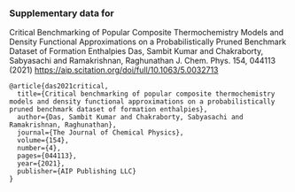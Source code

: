 ### Supplementary data for

Critical Benchmarking of Popular Composite Thermochemistry Models and 
Density Functional Approximations on a Probabilistically Pruned Benchmark Dataset of Formation Enthalpies
Das, Sambit Kumar and Chakraborty, Sabyasachi and Ramakrishnan, Raghunathan
J. Chem. Phys. 154, 044113 (2021)
https://aip.scitation.org/doi/full/10.1063/5.0032713

```
@article{das2021critical,
  title={Critical benchmarking of popular composite thermochemistry models and density functional approximations on a probabilistically pruned benchmark dataset of formation enthalpies},
  author={Das, Sambit Kumar and Chakraborty, Sabyasachi and Ramakrishnan, Raghunathan},
  journal={The Journal of Chemical Physics},
  volume={154},
  number={4},
  pages={044113},
  year={2021},
  publisher={AIP Publishing LLC}
}
```
